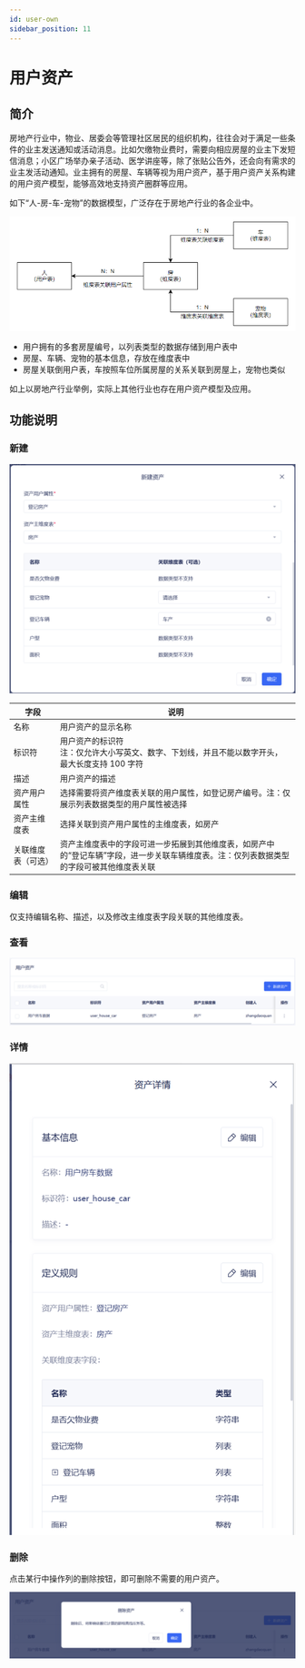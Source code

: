 ```yaml
---
id: user-own
sidebar_position: 11
---
```


# 用户资产

## 简介

房地产行业中，物业、居委会等管理社区居民的组织机构，往往会对于满足一些条件的业主发送通知或活动消息。比如欠缴物业费时，需要向相应房屋的业主下发短信消息；小区广场举办亲子活动、医学讲座等，除了张贴公告外，还会向有需求的业主发活动通知。业主拥有的房屋、车辆等视为用户资产，基于用户资产关系构建的用户资产模型，能够高效地支持资产圈群等应用。

如下“人-房-车-宠物”的数据模型，广泛存在于房地产行业的各企业中。

![picture 1](/img/f3464e77a8dad51c08ed30b3acea461514fc51a09f7db2dc1e3af56bc11041b4_pic_1683725176995_2023-05-10.png)  

- 用户拥有的多套房屋编号，以列表类型的数据存储到用户表中
- 房屋、车辆、宠物的基本信息，存放在维度表中
- 房屋关联倒用户表，车按照车位所属房屋的关系关联到房屋上，宠物也类似

如上以房地产行业举例，实际上其他行业也存在用户资产模型及应用。


## 功能说明[](#gong-neng-shuo-ming)

### 新建

![picture 2](/img/bfa7623eba30b2f7e23e41b9bf6cd186f836337e99410baeadd6bc3c08fac806_pic_1683726135945_2023-05-10.png)  


| 字段          | 说明   |
| ------------ | ------------------------------------------------------------------------------------------------------------------- |
| 名称             | 用户资产的显示名称 |
| 标识符             | 用户资产的标识符<br/>注：仅允许大小写英文、数字、下划线，并且不能以数字开头， 最大长度支持 100 字符  |
| 描述             | 用户资产的描述 |
| 资产用户属性         | 选择需要将资产维度表关联的用户属性，如登记房产编号。注：仅展示列表数据类型的用户属性被选择 |
| 资产主维度表         | 选择关联到资产用户属性的主维度表，如房产 |
| 关联维度表（可选）         | 资产主维度表中的字段可进一步拓展到其他维度表，如房产中的“登记车辆”字段，进一步关联车辆维度表。注：仅列表数据类型的字段可被其他维度表关联 |

### 编辑

仅支持编辑名称、描述，以及修改主维度表字段关联的其他维度表。

### 查看

![picture 3](/img/e40a5914df0141afa9083821efd2247130908efe06b532256c38b61c76d4e5ce_pic_1683726487060_2023-05-10.png)  


### 详情

![picture 4](/img/4eec23c73056ec8895555987872616979ba6c8fe14e0ddee45ef83d0e25d93ed_pic_1683726525337_2023-05-10.png)  


### 删除

点击某行中操作列的删除按钮，即可删除不需要的用户资产。

![picture 5](/img/2e2f0ca5acaf024ae414a18126fd0a73e70612a39759caf92a3e4dfacc4cb269_pic_1683726558850_2023-05-10.png)  

